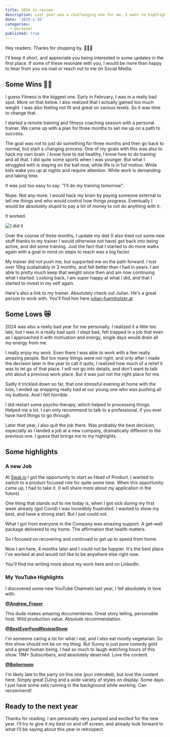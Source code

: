 ```yaml
---
title: 2024 in review
description: Last year was a challenging one for me. I want to highlight some great wins, some bad lows and some of my favorite discoveries last year.
date: '2025-1-26'
categories:
  - personal
published: true
---
```


Hey readers. Thanks for stopping by. 🙇🏼‍♂️

I'll keep it short, and appreciate you being interested in some updates in the first place. If some of these resonate with you, I would be more than
happy to hear from you via mail or reach out to me on Social Media.

## Some Wins 💪🏼

I guess Fitness is the biggest one. Early in February, I was in a really bad spot. More on that below. I also realized that I actually gained too much weight. I was also feeling not fit and great on various levels. So it was time to change that.

I started a remote training and fitness coaching session with a personal trainer. We came up with a plan for three months to set me up on a path to success.

The goal was not to just do something for three months and then go back to normal, but start a changing process. One of my goals with this was also to hack my own brain. I know how to eat healthy, I know how to do training and all that. I did quite some sports when I was younger. But what I struggled with is staying on the ball now, while life is in full motion. While kids wake you up at nights and require attention. While work is demanding and taking time.

It was just too easy to say: "I'll do my training tomorrow".

Nope. Not any more. I would hack my brain by paying someone external to tell me things and who would control how things progress. Eventually I would be absolutely stupid to pay a lot of money to not do anything with it.

It worked.

![I did it](https://media3.giphy.com/media/4xpB3eE00FfBm/giphy.gif)

Over the course of three months, I update my diet (I also tried out some new stuff thanks to my trainer I would otherwise not have) got back into being active, and did some training. Just the fact that I started to do more walks again with a goal in mind on steps to reach was a big factor.

My trainer did not push me, but supported me on the path forward. I lost over 10kg sustainably in 3 months, and felt better than I had in years. I am able to pretty much keep that weight since then and am now continuing what I started. Looking back, I am super happy at what I did, and that I started to invest in my self again.

Here's also a link to my trainer. Absolutely check out Julian. He's a great person to work with. You'll find him here <a href="https://julian-fuernholzer.at/" target="_blank">julian-fuernholzer.at</a>

## Some Lows 😿

2024 was also a really bad year for me personally. I realized it a little too late, but I was in a really bad spot. I slept bad, felt trapped in a job that even as I approached it with motivation and energy, single days would drain all my energy from me.

I really enjoy my work. Even there I was able to work with a few really amazing people. But too many things were not right, and only after I made the decision later in the year to call it quits, I realized how much of a relief it was to let go of that place. I will not go into details, and don't want to talk shit about a previous work place. But it was just not the right place for me.

Sadly it trickled down so far, that one stressful evening at home with the kids, I ended up snapping really bad at our young one who was pushing all my buttons. And I felt horrible.

I did restart some psycho therapy, which helped in processing things. Helped me a lot. I can only recommend to talk to a professional, if you ever have hard things to go through.

Later that year, I also quit the job there. Was probably the best decision, especially as I landed a job at a new company, dramatically different to the previous one. I guess that brings me to my highlights.

## Some highlights

### A new Job

At [Swat.io](https://swat.id) I got the opportunity to start as Head of Product. I wanted to switch to a product focused role for quite some time. When this opportunity came up, I had to take it. (I will share more about my application in the future)

One thing that stands out to me today is, when I got sick during my first week already (got Covid) I was incredibly frustrated. I wanted to show my best, and have a strong start. But I just could not.

What I got from everyone in the Company was amazing support. A get-well package delivered to my home. The affirmation that health matters.

So I focused on recovering and continued to get up to speed from home.

Now I am here, 4 months later and I could not be happier. It's the best place I've worked at and would not like to be anywhere else right now.

You'll find me writing more about my work here and on LinkedIn.

### My YouTube Highlights

I discovered some new YouTube Channels last year, I fell absolutely in love with.

**[@Andrew_Fraser](https://www.youtube.com/@Andrew_Fraser)**

This dude makes amazing documentaries. Great story telling, personable host. Wild production value. Absolute recommendation.

**[@BestEverFoodReviewShow](https://www.youtube.com/@BestEverFoodReviewShow)**

I'm someone caring a lot for what I eat, and I also eat mostly vegetarian. So this show should not be on my thing. But Sunny is just pure comedy gold and a great human being. I had so much to laugh watching hours of this show. 11M+ Subscribers, and absolutely deserved. Love the content.

**[@Boilerroom](https://www.youtube.com/@boilerroom)**

I'm likely late to the party on this one (pun intended), but love the content here. Simply great DJing and a wide variety of styles on display. Some days I just have some sets running in the background while working. Can recommend!

## Ready to the next year

Thanks for reading. I am personally very pumped and excited for the new year. I'll try to give it my best on and off screen, and already look forward to what I'll be saying about this year in retrospect.
